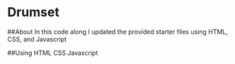 # Drumset

##About
In this code along I updated the provided starter files using HTML, CSS, and Javascript


##Using
 HTML
 CSS
 Javascript
